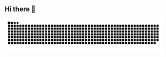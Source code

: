 ## Hi there 👋
<div align="center">
  <img alt="snake eating my contributions" src="https://raw.githubusercontent.com/BURmister/BURmister/output/github-contribution-grid-snake-dark.svg" />
</div>
